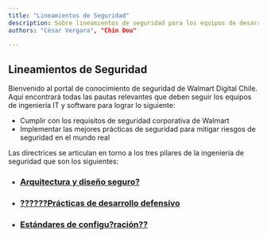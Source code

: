 ```yaml
---
title: "Lineamientos de Seguridad"
description: Sobre lineamientos de seguridad para los equipos de desarrollo
authors: "César Vergara", "Chin Dou"

---
```


## Lineamientos de Seguridad

Bienvenido al portal de conocimiento de seguridad de Walmart Digital Chile. Aquí encontrará todas las pautas relevantes que deben seguir los equipos de ingeniería IT y software para lograr lo  siguiente:
* Cumplir con los requisitos de seguridad corporativa de Walmart
* Implementar las mejores prácticas de seguridad para mitigar riesgos de seguridad en el mundo real

Las directrices se articulan en torno a los tres pilares de la ingeniería de seguridad que son los siguientes:  
* ### [Arquitectura y diseño seguro?](es/security/arquitectura.md)  
* ### [??????Prácticas de desarrollo defensivo](es/security/desarrollo.md)
* ### [Estándares de configu?ración??](es/security/estandar-configuracion.md)
